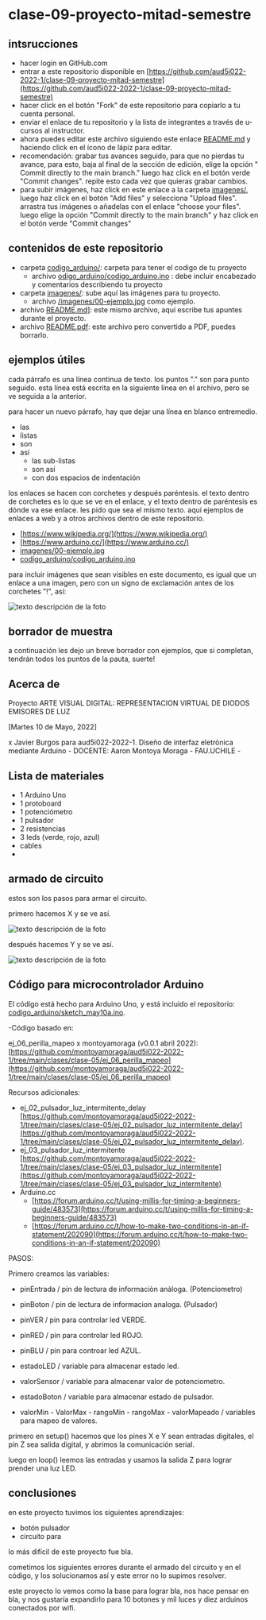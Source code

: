 # clase-09-proyecto-mitad-semestre

## intsrucciones

* hacer login en GitHub.com
* entrar a este repositorio disponible en [https://github.com/aud5i022-2022-1/clase-09-proyecto-mitad-semestre](https://github.com/aud5i022-2022-1/clase-09-proyecto-mitad-semestre)
* hacer click en el botón "Fork" de este repositorio para copiarlo a tu cuenta personal.
* enviar el enlace de tu repositorio y la lista de integrantes a través de u-cursos al instructor.
* ahora puedes editar este archivo siguiendo este enlace [README.md](README.md) y haciendo click en el ícono de lápiz para editar.
* recomendación: grabar tus avances seguido, para que no pierdas tu avance, para esto, baja al final de la sección de edición, elige la opción " Commit directly to the main branch." luego haz click en el botón verde "Commit changes". repite esto cada vez que quieras grabar cambios.
* para subir imágenes, haz click en este enlace a la carpeta [imagenes/](imagenes/), luego haz click en el botón "Add files" y selecciona "Upload files". arrastra tus imágenes o añadelas con el enlace "choose your files". luego elige la opción "Commit directly to the main branch" y haz click en el botón verde "Commit changes"

## contenidos de este repositorio

* carpeta [codigo_arduino/](codigo_arduino/): carpeta para tener el codigo de tu proyecto
  * archivo [odigo_arduino/codigo_arduino.ino](codigo_arduino/codigo_arduino.ino) : debe incluir encabezado y comentarios describiendo tu proyecto
* carpeta [imagenes/](imagenes/): sube aquí las imágenes para tu proyecto.
  * archivo [/imagenes/00-ejemplo.jpg](/imagenes/00-ejemplo.jpg) como ejemplo.
* archivo [README.md](README.md)]: este mismo archivo, aquí escribe tus apuntes durante el proyecto.
* archivo [README.pdf](README.pdf): este archivo pero convertido a PDF, puedes borrarlo.

## ejemplos útiles

cada párrafo es una línea continua de texto. los puntos "." son para punto seguido.
esta línea está escrita en la siguiente línea en el archivo, pero se ve seguida a la anterior.

para hacer un nuevo párrafo, hay que dejar una línea en blanco entremedio.

* las
* listas
* son
* así
  * las sub-listas
  * son así
  * con dos espacios de indentación

los enlaces se hacen con corchetes y después paréntesis. el texto dentro de corchetes es lo que se ve en el enlace, y el texto dentro de paréntesis es dónde va ese enlace. les pido que sea el mismo texto. aquí ejemplos de enlaces a web y a otros archivos dentro de este repositorio.

* [https://www.wikipedia.org/](https://www.wikipedia.org/)
* [https://www.arduino.cc/](https://www.arduino.cc/)
* [imagenes/00-ejemplo.jpg](imagenes/00-ejemplo.jpg)
* [codigo_arduino/codigo_arduino.ino](codigo_arduino/codigo_arduino.ino)

para incluir imágenes que sean visibles en este documento, es igual que un enlace a una imagen, pero con un signo de exclamación antes de los corchetes "!", así:

![texto descripción de la foto](imagenes/00-ejemplo.jpg)

## borrador de muestra

a continuación les dejo un breve borrador con ejemplos, que si completan, tendrán todos los puntos de la pauta, suerte!

## Acerca de

Proyecto ARTE VISUAL DIGITAL: REPRESENTACION VIRTUAL DE DIODOS EMISORES DE LUZ

[Martes 10 de Mayo, 2022]

x Javier Burgos para aud5i022-2022-1. Diseño de interfaz eletrònica mediante Arduino - DOCENTE: Aaron Montoya Moraga - FAU.UCHILE -   

## Lista de materiales

* 1 Arduino Uno
* 1 protoboard
* 1 potenciómetro
* 1 pulsador
* 2 resistencias
* 3 leds (verde, rojo, azul)
* cables
* 

## armado de circuito

estos son los pasos para armar el circuito.

primero hacemos X y se ve así.

![texto descripción de la foto](imagenes/00-ejemplo.jpg)

después hacemos Y y se ve así.

![texto descripción de la foto](imagenes/00-ejemplo.jpg)

## Código para microcontrolador Arduino

El código está hecho para Arduino Uno, y está incluido el repositorio: [codigo_arduino/sketch_may10a.ino](codigo_arduino/sketch_may10a.ino).

-Código basado en:

ej_06_perilla_mapeo x montoyamoraga (v0.0.1 abril 2022): [https://github.com/montoyamoraga/aud5i022-2022-1/tree/main/clases/clase-05/ej_06_perilla_mapeo](https://github.com/montoyamoraga/aud5i022-2022-1/tree/main/clases/clase-05/ej_06_perilla_mapeo)

Recursos adicionales: 

* ej_02_pulsador_luz_intermitente_delay [https://github.com/montoyamoraga/aud5i022-2022-1/tree/main/clases/clase-05/ej_02_pulsador_luz_intermitente_delay](https://github.com/montoyamoraga/aud5i022-2022-1/tree/main/clases/clase-05/ej_02_pulsador_luz_intermitente_delay).
* ej_03_pulsador_luz_intermitente [https://github.com/montoyamoraga/aud5i022-2022-1/tree/main/clases/clase-05/ej_03_pulsador_luz_intermitente](https://github.com/montoyamoraga/aud5i022-2022-1/tree/main/clases/clase-05/ej_03_pulsador_luz_intermitente)
* Arduino.cc
  * [https://forum.arduino.cc/t/using-millis-for-timing-a-beginners-guide/483573](https://forum.arduino.cc/t/using-millis-for-timing-a-beginners-guide/483573)
  * [https://forum.arduino.cc/t/how-to-make-two-conditions-in-an-if-statement/202090](https://forum.arduino.cc/t/how-to-make-two-conditions-in-an-if-statement/202090)

PASOS:

Primero creamos las variables:

* pinEntrada / pin de lectura de informaciòn anàloga. (Potenciometro)
* pinBoton / pin de lectura de informacion analoga. (Pulsador)

* pinVER / pin para controlar led VERDE.
* pinRED / pin para controlar led ROJO.
* pinBLU / pin para controar led AZUL.

* estadoLED / variable para almacenar estado led.
* valorSensor / variable para almacenar valor de potenciometro.
* estadoBoton / variable para almacenar estado de pulsador.

* valorMin - ValorMax - rangoMin - rangoMax - valorMapeado / variables para mapeo de valores.

primero en setup() hacemos que los pines X e Y sean entradas digitales, el pin Z sea salida digital, y abrimos la comunicación serial.

luego en loop() leemos las entradas y usamos la salida Z para lograr prender una luz LED.

## conclusiones

en este proyecto tuvimos los siguientes aprendizajes: 

* botón pulsador
* circuito para 

lo más difícil de este proyecto fue bla. 

cometimos los siguientes errores durante el armado del circuito y en el código, y los solucionamos así y este error no lo supimos resolver.

este proyecto lo vemos como la base para lograr bla, nos hace pensar en bla, y nos gustaría expandirlo para 10 botones y mil luces y diez arduinos conectados por wifi.

